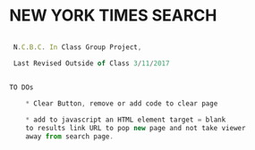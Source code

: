 # NEW YORK TIMES SEARCH

```javascript

 N.C.B.C. In Class Group Project, 

 Last Revised Outside of Class 3/11/2017

```


```javascript

TO DOs

	* Clear Button, remove or add code to clear page
	
	* add to javascript an HTML element target = blank
	to results link URL to pop new page and not take viewer
	away from search page.

```